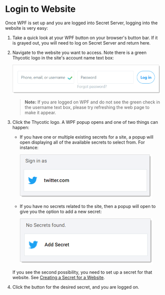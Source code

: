 [title]: # (Login to Website)
[tags]: # (WPF)
[priority]: # (60)
# Login to Website

Once WPF is set up and you are logged into Secret Server, logging into the website is very easy:

1. Take a quick look at your WPF button on your browser's button bar. If it is grayed out, you will need to log on Secret Server and return here.

1. Navigate to the website you want to access. Note there is a green Thycotic logo in the site's account name text box:

   ![image-20191205162559891](images/image-20191205162559891.png)

   >**Note:** If you are logged on WPF and do not see the green check in the username text box, please try refreshing the web page to make it appear.

1. Click the Thycotic logo. A WPF popup opens and one of two things can happen:

   - If you have one or multiple existing secrets for a site, a popup will open displaying all of the available secrets to select from. For instance:

     ![image-20191208145851919](images/image-20191208145851919.png)

   - If you have no secrets related to the site, then a popup will open to give you the option to add a new secret:

     ![image-20191205162836870](images/image-20191205162836870.png)

   If you see the second possibility, you need to set up a secret for that website. See [Creating a Secret for a Website](../creating-a-secret-for-a-website/index.md).

1. Click the button for the desired secret, and you are logged on.

